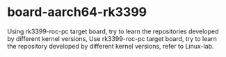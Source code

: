 # board-aarch64-rk3399
Using rk3399-roc-pc target board, try to learn the repositories developed by different kernel versions, Use rk3399-roc-pc target board, try to learn the repository developed by different kernel versions, refer to Linux-lab.
